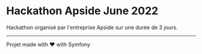 # Hackathon Apside June 2022
Hackathon organisé par l'entreprise Apside sur une durée de 3 jours. 

---

Projet made with ❤️ with Symfony
